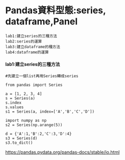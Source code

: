 # Pandas資料型態:series, dataframe,Panel
```
lab1:建立series的三種方法
lab2:series的運算
lab3:建立dataframe的種方法
lab4:dataframe的運算

```
#### lab1:建立series的三種方法
```
#先建立一個list再用Series轉成series

from pandas import Series

a = [1, 2, 3, 4]
s = Series(a)
s.index
s.values
s1 = Series(a, index=['A','B','C','D'])
```

```
import numpy as np
s2 = Series(np.arange(5))
```

```
d = {'A':1,'B':2,'C':3,'D':4}
s3 = Series(d)
s3.to_dict()
```

https://pandas.pydata.org/pandas-docs/stable/io.html
